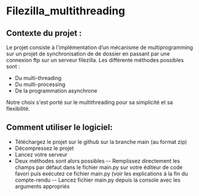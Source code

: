 # Filezilla_multithreading

## Contexte du projet :

Le projet consiste à l'implémentation d’un mécanisme de multiprogramming sur un projet de synchronisation de de dossier en passant par une connexion ftp sur un serveur filezilla. Les différente méthodes possibles sont :
 - Du multi-threading
 - Du multi-processing
 - De la programmation asynchrone 

Notre choix s'est porté sur le multithreading pour sa simplicité et sa flexibilité.


## Comment utiliser le logiciel:
 - Téléchargez le projet sur le github sur  la branche main (au format zip)
 - Décompressez le projet
 - Lancez votre serveur
 - Deux méthodes sont alors possibles
    -- Remplissez directement les champs par défaut dans le fichier main.py sur votre éditeur de code favori puis exécutez ce fichier main.py (voir les explications à la fin du compte-rendu 
    -- Lancez fichier main.py depuis la console avec les arguments appropriés
